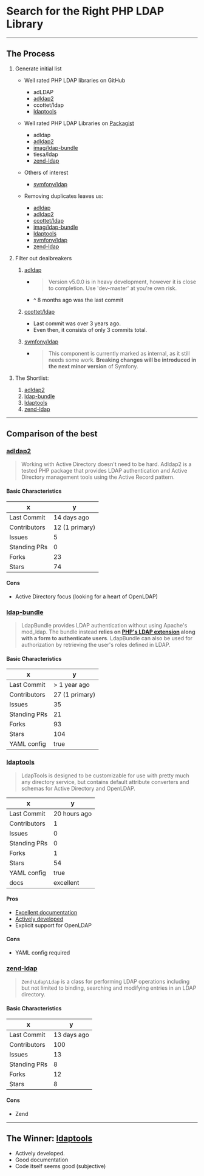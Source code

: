 # Search for the Right PHP LDAP Library

---

## The Process

1.  Generate initial list

    -   Well rated PHP LDAP libraries on GitHub

        -   adLDAP
        -   [adldap2][]
        -   ccottet/ldap
        -   [ldaptools][]

    -   Well rated PHP LDAP Libraries on [Packagist](https://packagist.org/search/?q=ldap)

        -   adldap
        -   [adldap2][]
        -   [imag/ldap-bundle][ldap-bundle]
        -   tiesa/ldap
        -   [zend-ldap][]

    -   Others of interest

        -   [symfony/ldap][]

    -   Removing duplicates leaves us:

        -   [adldap](https://github.com/adldap/adldap)
        -   [adldap2][]
        -   [ccottet/ldap](https://github.com/ccottet/ldap)
        -   [imag/ldap-bundle][ldap-bundle]
        -   [ldaptools][]
        -   [symfony/ldap][]
        -   [zend-ldap][]

1.  Filter out dealbreakers

    1.  [adldap](https://github.com/adldap/adldap)

        -   > Version v5.0.0 is in heavy development, however it is close to completion. Use 'dev-master' at you're own risk.
        -   ^ 8 months ago was the last commit

    1.  [ccottet/ldap](https://github.com/ccottet/ldap)

        -   Last commit was over 3 years ago.
        -   Even then, it consists of only 3 commits total.

    1.  [symfony/ldap][]

        -   > This component is currently marked as internal, as it still needs some work. **Breaking changes will be introduced in the next minor version** of Symfony.


1.  The Shortlist:

    1.  [adldap2][]
    1.  [ldap-bundle][]
    1.  [ldaptools][]
    1.  [zend-ldap][]

---

## Comparison of the best

### [adldap2][]

> Working with Active Directory doesn't need to be hard. Adldap2 is a tested PHP package that provides LDAP authentication and Active Directory management tools using the Active Record pattern.

#### Basic Characteristics

| x            | y              |
|--------------|----------------|
| Last Commit  | 14 days ago    |
| Contributors | 12 (1 primary) |
| Issues       | 5              |
| Standing PRs | 0              |
| Forks        | 23             |
| Stars        | 74             |

#### Cons

-   Active Directory focus (looking for a heart of OpenLDAP)

### [ldap-bundle][]

> LdapBundle provides LDAP authentication without using Apache's mod_ldap. The bundle instead **relies on [PHP's LDAP extension](http://php.net/manual/en/book.ldap.php) along with a form to authenticate users**. LdapBundle can also be used for authorization by retrieving the user's roles defined in LDAP.

#### Basic Characteristics

| x            | y              |
|--------------|----------------|
| Last Commit  | > 1 year ago   |
| Contributors | 27 (1 primary) |
| Issues       | 35             |
| Standing PRs | 21             |
| Forks        | 93             |
| Stars        | 104            |
| YAML config  | true           |

### [ldaptools][]

> LdapTools is designed to be customizable for use with pretty much any directory service, but contains default attribute converters and schemas for Active Directory and OpenLDAP.

| x            | y            |
|--------------|--------------|
| Last Commit  | 20 hours ago |
| Contributors | 1            |
| Issues       | 0            |
| Standing PRs | 0            |
| Forks        | 1            |
| Stars        | 54           |
| YAML config  | true         |
| docs         | excellent    |

#### Pros

-   [Excellent documentation](http://www.phpldaptools.com)
-   [Actively developed](https://github.com/ldaptools/ldaptools/commits/master)
-   Explicit support for OpenLDAP

#### Cons

-   YAML config required

### [zend-ldap][]

> `Zend\Ldap\Ldap` is a class for performing LDAP operations including but not limited to binding, searching and modifying entries in an LDAP directory.

#### Basic Characteristics

| x            | y           |
|--------------|-------------|
| Last Commit  | 13 days ago |
| Contributors | 100         |
| Issues       | 13          |
| Standing PRs | 8           |
| Forks        | 12          |
| Stars        | 8           |

#### Cons

-   Zend

---

## The Winner: [ldaptools][]

-   Actively developed.
-   Good documentation
-   Code itself seems good (subjective)

[adldap2]: https://github.com/adldap2/adldap2           "AdLDAP2"
[ldap-bundle]: https://github.com/BorisMorel/LdapBundle "LDAP Bundle"
[ldaptools]: https://github.com/ldaptools/ldaptools     "LDAP Tools"
[symfony/ldap]: https://github.com/symfony/ldap         "Symphony LDAP"
[zend-ldap]: https://github.com/zendframework/zend-ldap "Zend LDAP"
